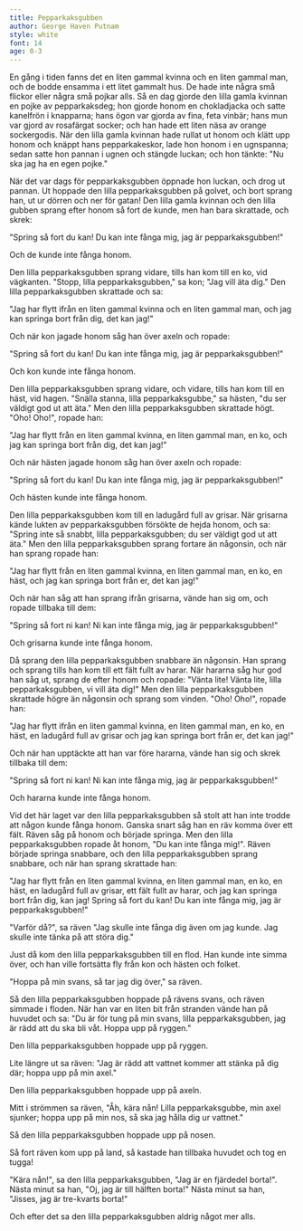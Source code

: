```yaml
---
title: Pepparkaksgubben
author: George Haven Putnam
style: white
font: 14
age: 0-3
---
```


En gång i tiden fanns det en liten gammal kvinna och en liten gammal man, och de bodde ensamma i ett litet gammalt hus. De hade inte några små flickor eller några små pojkar alls. Så en dag gjorde den lilla gamla kvinnan en pojke av pepparkaksdeg; hon gjorde honom en chokladjacka och satte kanelfrön i knapparna; hans ögon var gjorda av fina, feta vinbär; hans mun var gjord av rosafärgat socker; och han hade ett liten näsa av orange sockergodis. När den lilla gamla kvinnan hade rullat ut honom och klätt upp honom och knäppt hans pepparkakeskor, lade hon honom i en ugnspanna; sedan satte hon pannan i ugnen och stängde luckan; och hon tänkte: "Nu ska jag ha en egen pojke."

När det var dags för pepparkaksgubben öppnade hon luckan, och drog ut pannan. Ut hoppade den lilla pepparkaksgubben på golvet, och bort sprang han, ut ur dörren och ner för gatan! Den lilla gamla kvinnan och den lilla gubben sprang efter honom så fort de kunde, men han bara skrattade, och skrek:

"Spring så fort du kan! Du kan inte fånga mig, jag är pepparkaksgubben!"

Och de kunde inte fånga honom.

Den lilla pepparkaksgubben sprang vidare, tills han kom till en ko, vid vägkanten. "Stopp, lilla pepparkaksgubben," sa kon; "Jag vill äta dig." Den lilla pepparkaksgubben skrattade och sa:

"Jag har flytt ifrån en liten gammal kvinna och en liten gammal man, och jag kan springa bort från dig, det kan jag!"

Och när kon jagade honom såg han över axeln och ropade:

"Spring så fort du kan! Du kan inte fånga mig, jag är pepparkaksgubben!"

Och kon kunde inte fånga honom.

Den lilla pepparkaksgubben sprang vidare, och vidare, tills han kom till en häst, vid hagen. "Snälla stanna, lilla pepparkaksgubbe," sa hästen, "du ser väldigt god ut att äta." Men den lilla pepparkaksgubben skrattade högt. "Oho! Oho!", ropade han:

"Jag har flytt från en liten gammal kvinna, en liten gammal man, en ko, och jag kan springa bort från dig, det kan jag!"

Och när hästen jagade honom såg han över axeln och ropade:

"Spring så fort du kan! Du kan inte fånga mig, jag är pepparkaksgubben!"

Och hästen kunde inte fånga honom.

Den lilla pepparkaksgubben kom till en ladugård full av grisar. När grisarna kände lukten av pepparkaksgubben försökte de hejda honom, och sa: "Spring inte så snabbt, lilla pepparkaksgubben; du ser väldigt god ut att äta." Men den lilla pepparkaksgubben sprang fortare än någonsin, och när han sprang ropade han:

"Jag har flytt från en liten gammal kvinna, en liten gammal man, en ko, en häst, och jag kan springa bort från er, det kan jag!"

Och när han såg att han sprang ifrån grisarna, vände han sig om, och ropade tillbaka till dem:

"Spring så fort ni kan! Ni kan inte fånga mig, jag är pepparkaksgubben!"

Och grisarna kunde inte fånga honom.

Då sprang den lilla pepparkaksgubben snabbare än någonsin. Han sprang och sprang tills han kom till ett fält fullt av harar. När hararna såg hur god han såg ut, sprang de efter honom och ropade: "Vänta lite! Vänta lite, lilla pepparkaksgubben, vi vill äta dig!" Men den lilla pepparkaksgubben skrattade högre än någonsin och sprang som vinden. "Oho! Oho!", ropade han:

"Jag har flytt ifrån en liten gammal kvinna, en liten gammal man, en ko, en häst, en ladugård full av grisar och jag kan springa bort från er, det kan jag!"

Och när han upptäckte att han var före hararna, vände han sig och skrek tillbaka till dem:

"Spring så fort ni kan! Ni kan inte fånga mig, jag är pepparkaksgubben!"

Och hararna kunde inte fånga honom.

Vid det här laget var den lilla pepparkaksgubben så stolt att han inte trodde att någon kunde fånga honom. Ganska snart såg han en räv komma över ett fält. Räven såg på honom och började springa. Men den lilla pepparkaksgubben ropade åt honom, "Du kan inte fånga mig!". Räven började springa snabbare, och den lilla pepparkaksgubben sprang snabbare, och när han sprang skrattade han:

"Jag har flytt från en liten gammal kvinna, en liten gammal man, en ko, en häst, en ladugård full av grisar, ett fält fullt av harar, och jag kan springa bort från dig, kan jag! Spring så fort du kan! Du kan inte fånga mig, jag är pepparkaksgubben!"

"Varför då?", sa räven "Jag skulle inte fånga dig även om jag kunde. Jag skulle inte tänka på att störa dig."

Just då kom den lilla pepparkaksgubben till en flod. Han kunde inte simma över, och han ville fortsätta fly från kon och hästen och folket.

"Hoppa på min svans, så tar jag dig över," sa räven.

Så den lilla pepparkaksgubben hoppade på rävens svans, och räven simmade i floden. När han var en liten bit från stranden vände han på huvudet och sa: "Du är för tung på min svans, lilla pepparkaksgubben, jag är rädd att du ska bli våt. Hoppa upp på ryggen."

Den lilla pepparkaksgubben hoppade upp på ryggen.

Lite längre ut sa räven: "Jag är rädd att vattnet kommer att stänka på dig där; hoppa upp på min axel."

Den lilla pepparkaksgubben hoppade upp på axeln.

Mitt i strömmen sa räven, "Åh, kära nån! Lilla pepparkaksgubbe, min axel sjunker; hoppa upp på min nos, så ska jag hålla dig ur vattnet."

Så den lilla pepparkaksgubben hoppade upp på nosen.

Så fort räven kom upp på land, så kastade han tillbaka huvudet och tog en tugga!

"Kära nån!", sa den lilla pepparkaksgubben, "Jag är en fjärdedel borta!". Nästa minut sa han, "Oj, jag är till hälften borta!" Nästa minut sa han, "Jisses, jag är tre-kvarts borta!"

Och efter det sa den lilla pepparkaksgubben aldrig något mer alls.
